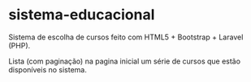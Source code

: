 # sistema-educacional

Sistema de escolha de cursos feito com HTML5 + Bootstrap + Laravel (PHP).

Lista (com paginação) na pagina inicial um série de cursos que estão disponíveis no sistema.
